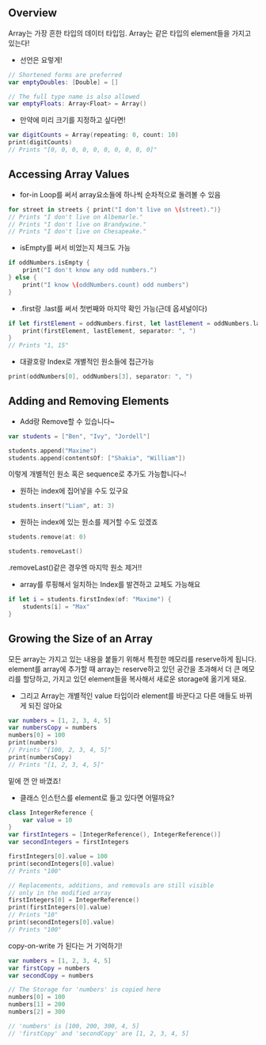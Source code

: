 
## Overview

Array는 가장 흔한 타입의 데이터 타입임.
Array는 같은 타입의 element들을 가지고 있는다!  

* 선언은 요렇게!
```swift
// Shortened forms are preferred
var emptyDoubles: [Double] = []

// The full type name is also allowed
var emptyFloats: Array<Float> = Array()
```


* 만약에 미리 크기를 지정하고 싶다면!
```swift
var digitCounts = Array(repeating: 0, count: 10)
print(digitCounts)
// Prints "[0, 0, 0, 0, 0, 0, 0, 0, 0, 0]"
```

## Accessing Array Values

* for-in Loop를 써서 array요소들에 하나씩 순차적으로 돌려볼 수 있음  

```swift
for street in streets { print("I don't live on \(street).")}
// Prints "I don't live on Albemarle."
// Prints "I don't live on Brandywine."
// Prints "I don't live on Chesapeake."
```

- isEmpty를 써서 비었는지 체크도 가능
```swift
if oddNumbers.isEmpty {
	print("I don't know any odd numbers.")				   
} else {
	print("I know \(oddNumbers.count) odd numbers")	
}
```

- .first랑 .last를 써서 첫번째와 마지막 확인 가능(근데 옵셔널이다)
```swift
if let firstElement = oddNumbers.first, let lastElement = oddNumbers.last {
	print(firstElement, lastElement, separator: ", ")																   
}
// Prints "1, 15"
```

- 대괄호랑 Index로 개별적인 원소들에 접근가능
```swift
print(oddNumbers[0], oddNumbers[3], separator: ", ")
```

## Adding and Removing Elements

- Add랑 Remove할 수 있습니다~
```swift
var students = ["Ben", "Ivy", "Jordell"]

students.append("Maxime")
students.append(contentsOf: ["Shakia", "William"])
```
이렇게 개별적인 원소 혹은 sequence로 추가도 가능합니다~!

- 원하는 index에 집어넣을 수도 있구요
```swift
students.insert("Liam", at: 3)
```

- 원하는 index에 있는 원소를 제거할 수도 있겠죠
```swift
students.remove(at: 0)

students.removeLast()
```
.removeLast()같은 경우엔 마지막 원소 제거!!

- array를 루핑해서 일치하는 Index를 발견하고 교체도 가능해요
```swift
if let i = students.firstIndex(of: "Maxime") {
	students[i] = "Max"
} 
```

## Growing the Size of an Array

모든 array는 가지고 있는 내용을 붙들기 위해서 특정한 메모리를 reserve하게 됩니다.
element를 array에 추가할 때 array는 reserve하고 있던 공간을 초과해서 더 큰 메모리를 할당하고,
가지고 있던 element들을 복사해서 새로운 storage에 옮기게 돼요.

- 그리고 Array는 개별적인 value 타입이라 element를 바꾼다고 다른 애들도 바뀌게 되진 않아요
```swift
var numbers = [1, 2, 3, 4, 5]
var numbersCopy = numbers
numbers[0] = 100
print(numbers)
// Prints "[100, 2, 3, 4, 5]"
print(numbersCopy)
// Prints "[1, 2, 3, 4, 5]"
```
밑에 껀 안 바꼈죠!


- 클래스 인스턴스를 element로 들고 있다면 어떨까요?
```swift
class IntegerReference {
	var value = 10					
}
var firstIntegers = [IntegerReference(), IntegerReference()]
var secondIntegers = firstIntegers

firstIntegers[0].value = 100
print(secondIntegers[0].value)
// Prints "100"

// Replacements, additions, and removals are still visible
// only in the modified array
firstIntegers[0] = IntegerReference()
print(firstIntegers[0].value)
// Prints "10"
print(secondIntegers[0].value)
// Prints "100"
```

copy-on-write 가 된다는 거 기억하기!

```swift
var numbers = [1, 2, 3, 4, 5]
var firstCopy = numbers
var secondCopy = numbers

// The Storage for 'numbers' is copied here
numbers[0] = 100
numbers[1] = 200
numbers[2] = 300

// 'numbers' is [100, 200, 300, 4, 5]
// 'firstCopy' and 'secondCopy' are [1, 2, 3, 4, 5]
```
